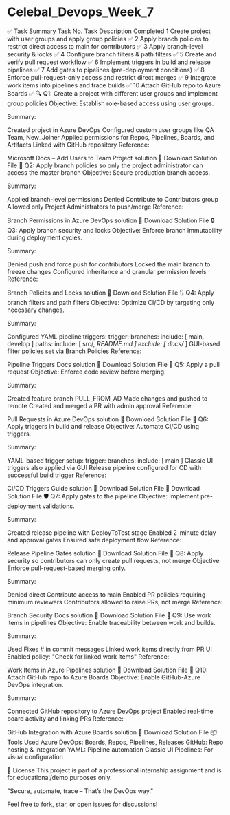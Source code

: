 # Celebal_Devops_Week_7

✅ Task Summary
Task No.	Task Description	Completed
1	Create project with user groups and apply group policies	✅
2	Apply branch policies to restrict direct access to main for contributors	✅
3	Apply branch-level security & locks	✅
4	Configure branch filters & path filters	✅
5	Create and verify pull request workflow	✅
6	Implement triggers in build and release pipelines	✅
7	Add gates to pipelines (pre-deployment conditions)	✅
8	Enforce pull-request-only access and restrict direct merges	✅
9	Integrate work items into pipelines and trace builds	✅
10	Attach GitHub repo to Azure Boards	✅
🔍 Q1: Create a project with different user groups and implement group policies
Objective: Establish role-based access using user groups.

Summary:

Created project in Azure DevOps
Configured custom user groups like QA Team, New_Joiner
Applied permissions for Repos, Pipelines, Boards, and Artifacts
Linked with GitHub repository
Reference:

Microsoft Docs – Add Users to Team Project solution 📎 Download Solution File
🔐 Q2: Apply branch policies so only the project administrator can access the master branch
Objective: Secure production branch access.

Summary:

Applied branch-level permissions
Denied Contribute to Contributors group
Allowed only Project Administrators to push/merge
Reference:

Branch Permissions in Azure DevOps solution 📎 Download Solution File
🔒 Q3: Apply branch security and locks
Objective: Enforce branch immutability during deployment cycles.

Summary:

Denied push and force push for contributors
Locked the main branch to freeze changes
Configured inheritance and granular permission levels
Reference:

Branch Policies and Locks solution 📎 Download Solution File
🔃 Q4: Apply branch filters and path filters
Objective: Optimize CI/CD by targeting only necessary changes.

Summary:

Configured YAML pipeline triggers:
trigger:
  branches:
    include: [ main, develop ]
  paths:
    include: [ src/*, README.md ]
    exclude: [ docs/* ]
GUI-based filter policies set via Branch Policies
Reference:

Pipeline Triggers Docs solution 📎 Download Solution File
🔁 Q5: Apply a pull request
Objective: Enforce code review before merging.

Summary:

Created feature branch PULL_FROM_AD
Made changes and pushed to remote
Created and merged a PR with admin approval
Reference:

Pull Requests in Azure DevOps solution 📎 Download Solution File
🚀 Q6: Apply triggers in build and release
Objective: Automate CI/CD using triggers.

Summary:

YAML-based trigger setup:
trigger:
  branches:
    include: [ main ]
Classic UI triggers also applied via GUI
Release pipeline configured for CD with successful build trigger
Reference:

CI/CD Triggers Guide solution 📎 Download Solution File 📎 Download Solution File
🛡 Q7: Apply gates to the pipeline
Objective: Implement pre-deployment validations.

Summary:

Created release pipeline with DeployToTest stage
Enabled 2-minute delay and approval gates
Ensured safe deployment flow
Reference:

Release Pipeline Gates solution 📎 Download Solution File
🚫 Q8: Apply security so contributors can only create pull requests, not merge
Objective: Enforce pull-request-based merging only.

Summary:

Denied direct Contribute access to main
Enabled PR policies requiring minimum reviewers
Contributors allowed to raise PRs, not merge
Reference:

Branch Security Docs solution 📎 Download Solution File
🔗 Q9: Use work items in pipelines
Objective: Enable traceability between work and builds.

Summary:

Used Fixes #<WorkItemID> in commit messages
Linked work items directly from PR UI
Enabled policy: "Check for linked work items"
Reference:

Work Items in Azure Pipelines solution 📎 Download Solution File
🔄 Q10: Attach GitHub repo to Azure Boards
Objective: Enable GitHub-Azure DevOps integration.

Summary:

Connected GitHub repository to Azure DevOps project
Enabled real-time board activity and linking PRs
Reference:

GitHub Integration with Azure Boards solution 📎 Download Solution File
📦 Tools Used
Azure DevOps: Boards, Repos, Pipelines, Releases
GitHub: Repo hosting & integration
YAML: Pipeline automation
Classic UI Pipelines: For visual configuration

📄 License
This project is part of a professional internship assignment and is for educational/demo purposes only.

"Secure, automate, trace – That’s the DevOps way."

Feel free to fork, star, or open issues for discussions!
